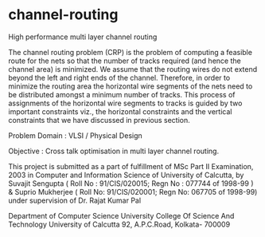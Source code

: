 # channel-routing
High performance multi layer channel routing

The channel routing problem (CRP) is the problem of computing a feasible route for the nets so that the number of tracks required (and hence the channel area) is minimized. We assume that the routing wires do not extend beyond the left and right ends of the channel. Therefore, in order to minimize the routing area the horizontal wire segments of the nets need to be distributed amongst a minimum number of tracks. This process of assignments of the horizontal wire segments to tracks is guided by two important constraints viz., the horizontal constraints and the vertical constraints that we have discussed in previous section.

Problem Domain : VLSI / Physical Design

Objective : Cross talk optimisation in multi layer channel routing.

This project is submitted as a part of fulfillment of MSc Part II Examination, 2003 in Computer and Information Science of University of Calcutta, by Suvajit Sengupta ( Roll No : 91/CIS/020015; Regn No : 077744 of 1998-99 ) & Suprio Mukherjee ( Roll No: 91/CIS/020001; Regn No: 067705 of 1998-99) under supervision of Dr. Rajat Kumar Pal

Department of Computer Science
University College Of Science And Technology
University of Calcutta
92, A.P.C.Road, Kolkata- 700009

